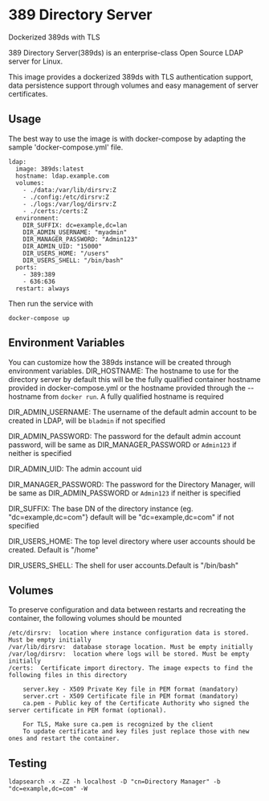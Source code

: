 # 389 Directory Server

Dockerized 389ds with TLS

389 Directory Server(389ds) is an enterprise-class Open Source LDAP server for Linux.

This image provides  a dockerized 389ds with TLS authentication support, data
persistence  support through volumes and easy management of server certificates.

## Usage

The best way to use the image is with docker-compose by adapting the sample
'docker-compose.yml' file.

    ldap:
      image: 389ds:latest
      hostname: ldap.example.com
      volumes:
        - ./data:/var/lib/dirsrv:Z
        - ./config:/etc/dirsrv:Z
        - ./logs:/var/log/dirsrv:Z
        - ./certs:/certs:Z
      environment:
        DIR_SUFFIX: dc=example,dc=lan
        DIR_ADMIN_USERNAME: "myadmin"
        DIR_MANAGER_PASSWORD: "Admin123"
        DIR_ADMIN_UID: "15000"
        DIR_USERS_HOME: "/users"
        DIR_USERS_SHELL: "/bin/bash"
      ports:
        - 389:389
        - 636:636
      restart: always

Then run the service with

    docker-compose up

## Environment Variables

You can customize how the 389ds instance will be created through environment
variables.
DIR_HOSTNAME:  The hostname to use for the directory server by default this will be the fully qualified container hostname provided
in docker-compose.yml or the hostname provided through the --hostname from `docker run`. A fully qualified hostname is required

DIR_ADMIN_USERNAME:  The username of the default admin account to be created in LDAP, will be `bladmin` if not specified

DIR_ADMIN_PASSWORD:  The password for the default admin account password, will be same as DIR_MANAGER_PASSWORD or `Admin123` if neither is specified

DIR_ADMIN_UID:  The admin account uid

DIR_MANAGER_PASSWORD:  The password for the Directory Manager, will be same as DIR_ADMIN_PASSWORD or `Admin123` if neither is specified

DIR_SUFFIX:  The base DN of the directory instance (eg. "dc=example,dc=com"} default will be "dc=example,dc=com" if not specified

DIR_USERS_HOME:  The top level directory where user accounts should be created. Default is "/home"

DIR_USERS_SHELL:  The shell for user accounts.Default is "/bin/bash"

## Volumes

To preserve configuration and data between restarts and recreating the container, the following volumes should be mounted

    /etc/dirsrv:  location where instance configuration data is stored. Must be empty initially
    /var/lib/dirsrv:  database storage location. Must be empty initially
    /var/log/dirsrv:  location where logs will be stored. Must be empty initially
    /certs:  Certificate import directory. The image expects to find the following files in this directory

        server.key - X509 Private Key file in PEM format (mandatory)
        server.crt - X509 Certificate file in PEM format (mandatory)
        ca.pem - Public key of the Certificate Authority who signed the server certificate in PEM format (optional).

        For TLS, Make sure ca.pem is recognized by the client
        To update certificate and key files just replace those with new ones and restart the container.

## Testing

    ldapsearch -x -ZZ -h localhost -D "cn=Directory Manager" -b "dc=example,dc=com" -W